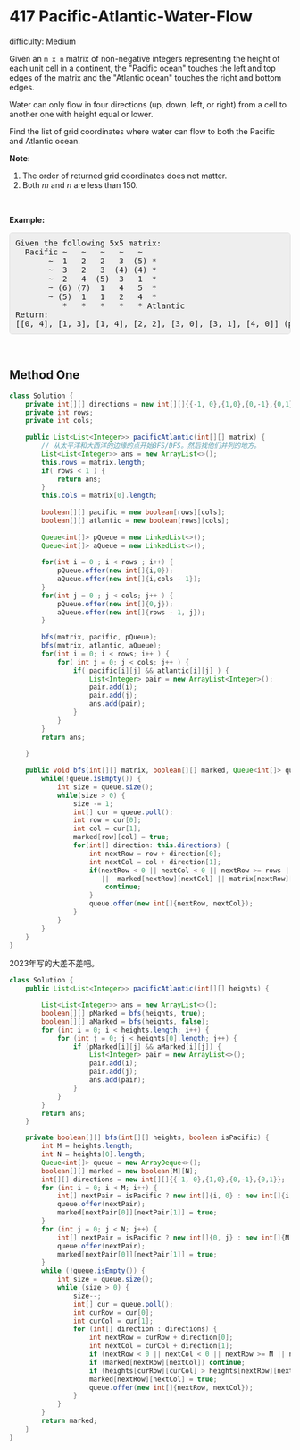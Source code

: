 # 417 Pacific-Atlantic-Water-Flow

difficulty: Medium

<style>
        section pre{
          background-color: #eee;
          border: 1px solid #ddd;
          padding:10px;
          border-radius: 5px;
        }
      </style>
<section>
<div><p>Given an <code>m x n</code> matrix of non-negative integers representing the height of each unit cell in a continent, the "Pacific ocean" touches the left and top edges of the matrix and the "Atlantic ocean" touches the right and bottom edges.</p>
<p>Water can only flow in four directions (up, down, left, or right) from a cell to another one with height equal or lower.</p>
<p>Find the list of grid coordinates where water can flow to both the Pacific and Atlantic ocean.</p>
<p><b>Note:</b></p>
<ol>
	<li>The order of returned grid coordinates does not matter.</li>
	<li>Both <i>m</i> and <i>n</i> are less than 150.</li>
</ol>
<p>&nbsp;</p>
<p><b>Example:</b></p>
<pre>Given the following 5x5 matrix:
  Pacific ~   ~   ~   ~   ~ 
       ~  1   2   2   3  (5) *
       ~  3   2   3  (4) (4) *
       ~  2   4  (5)  3   1  *
       ~ (6) (7)  1   4   5  *
       ~ (5)  1   1   2   4  *
          *   *   *   *   * Atlantic
Return:
[[0, 4], [1, 3], [1, 4], [2, 2], [3, 0], [3, 1], [4, 0]] (positions with parentheses in above matrix).
</pre>
<p>&nbsp;</p>
</div></section>
 
 ## Method One 
 
``` Java
class Solution {
    private int[][] directions = new int[][]{{-1, 0},{1,0},{0,-1},{0,1}}; 
    private int rows;
    private int cols; 
    
    public List<List<Integer>> pacificAtlantic(int[][] matrix) {
        // 从太平洋和大西洋的边缘的点开始BFS/DFS。然后找他们并列的地方。
        List<List<Integer>> ans = new ArrayList<>();
        this.rows = matrix.length;
        if( rows < 1 ) {
            return ans;
        }
        this.cols = matrix[0].length;
        
        boolean[][] pacific = new boolean[rows][cols];
        boolean[][] atlantic = new boolean[rows][cols];
        
        Queue<int[]> pQueue = new LinkedList<>();
        Queue<int[]> aQueue = new LinkedList<>();
        
        for(int i = 0 ; i < rows ; i++) {
            pQueue.offer(new int[]{i,0});
            aQueue.offer(new int[]{i,cols - 1});
        }
        for(int j = 0 ; j < cols; j++ ) {
            pQueue.offer(new int[]{0,j});
            aQueue.offer(new int[]{rows - 1, j});
        }
        
        bfs(matrix, pacific, pQueue);
        bfs(matrix, atlantic, aQueue);
        for(int i = 0; i < rows; i++ ) {
            for( int j = 0; j < cols; j++ ) {
                if( pacific[i][j] && atlantic[i][j] ) {
                    List<Integer> pair = new ArrayList<Integer>();
                    pair.add(i);
                    pair.add(j);
                    ans.add(pair);
                }
            }
        }
        return ans;
        
    }
    
    public void bfs(int[][] matrix, boolean[][] marked, Queue<int[]> queue) {
        while(!queue.isEmpty()) {
            int size = queue.size();
            while(size > 0) {
                size -= 1;
                int[] cur = queue.poll();
                int row = cur[0];
                int col = cur[1];
                marked[row][col] = true;
                for(int[] direction: this.directions) {
                    int nextRow = row + direction[0];
                    int nextCol = col + direction[1];
                    if(nextRow < 0 || nextCol < 0 || nextRow >= rows || nextCol >= cols 
                       ||  marked[nextRow][nextCol] || matrix[nextRow][nextCol] < matrix[row][col] ) {
                        continue;
                    }
                    queue.offer(new int[]{nextRow, nextCol});
                }
            }
        }
    }
}
```



2023年写的大差不差吧。
```java
class Solution {
    public List<List<Integer>> pacificAtlantic(int[][] heights) {

        List<List<Integer>> ans = new ArrayList<>();
        boolean[][] pMarked = bfs(heights, true);
        boolean[][] aMarked = bfs(heights, false);
        for (int i = 0; i < heights.length; i++) {
            for (int j = 0; j < heights[0].length; j++) {
                if (pMarked[i][j] && aMarked[i][j]) {
                    List<Integer> pair = new ArrayList<>();
                    pair.add(i);
                    pair.add(j);
                    ans.add(pair);
                }
            }
        }
        return ans;
    }

    private boolean[][] bfs(int[][] heights, boolean isPacific) {
        int M = heights.length;
        int N = heights[0].length;
        Queue<int[]> queue = new ArrayDeque<>();
        boolean[][] marked = new boolean[M][N];
        int[][] directions = new int[][]{{-1, 0},{1,0},{0,-1},{0,1}}; 
        for (int i = 0; i < M; i++) {
            int[] nextPair = isPacific ? new int[]{i, 0} : new int[]{i, N - 1};
            queue.offer(nextPair);
            marked[nextPair[0]][nextPair[1]] = true;
        }
        for (int j = 0; j < N; j++) {
            int[] nextPair = isPacific ? new int[]{0, j} : new int[]{M - 1, j};
            queue.offer(nextPair);
            marked[nextPair[0]][nextPair[1]] = true;
        }
        while (!queue.isEmpty()) {
            int size = queue.size();
            while (size > 0) {
                size--;
                int[] cur = queue.poll();
                int curRow = cur[0];
                int curCol = cur[1];
                for (int[] direction : directions) {
                    int nextRow = curRow + direction[0];
                    int nextCol = curCol + direction[1];
                    if (nextRow < 0 || nextCol < 0 || nextRow >= M || nextCol >= N) continue;
                    if (marked[nextRow][nextCol]) continue;
                    if (heights[curRow][curCol] > heights[nextRow][nextCol]) continue;
                    marked[nextRow][nextCol] = true;
                    queue.offer(new int[]{nextRow, nextCol});
                }
            }
        }
        return marked;
    }
}
```